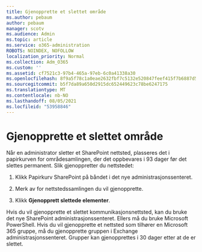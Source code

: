 ```yaml
---
title: Gjenopprette et slettet område
ms.author: pebaum
author: pebaum
manager: scotv
ms.audience: Admin
ms.topic: article
ms.service: o365-administration
ROBOTS: NOINDEX, NOFOLLOW
localization_priority: Normal
ms.collection: Adm_O365
ms.custom: ''
ms.assetid: cf7521c3-97b4-465a-97eb-6c0a41338a30
ms.openlocfilehash: 8f9a5f78c1a0eae2632fbf7c5132e520847feef415f7b6887d5d7796af720304
ms.sourcegitcommit: b5f7da89a650d2915dc652449623c78be6247175
ms.translationtype: MT
ms.contentlocale: nb-NO
ms.lasthandoff: 08/05/2021
ms.locfileid: "53958846"
---
```

# <a name="restore-a-deleted-site"></a>Gjenopprette et slettet område

Når en administrator sletter et SharePoint nettsted, plasseres det i papirkurven for områdesamlingen, der det oppbevares i 93 dager før det slettes permanent. Slik gjenoppretter du nettstedet:
  
1. Klikk Papirkurv SharePoint på båndet  i det nye administrasjonssenteret. 
    
2. Merk av for nettstedssamlingen du vil gjenopprette.
    
3. Klikk **Gjenopprett slettede elementer**.
    
Hvis du vil gjenopprette et slettet kommunikasjonsnettsted, kan du bruke det nye SharePoint administrasjonssenteret. Ellers må du bruke Microsoft PowerShell. Hvis du vil gjenopprette et nettsted som tilhører en Microsoft 365 gruppe, må du gjenopprette gruppen i Exchange administrasjonssenteret. Grupper kan gjenopprettes i 30 dager etter at de er slettet.
  

